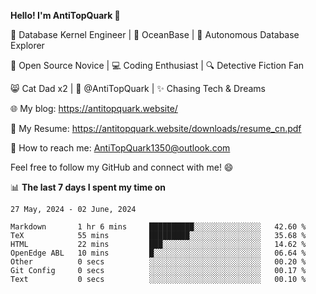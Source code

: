
**Hello! I'm AntiTopQuark 👋**

🔧 Database Kernel Engineer | 🌊 OceanBase | 🤖 Autonomous Database Explorer

🌱 Open Source Novice | 💻 Coding Enthusiast | 🔍 Detective Fiction Fan

😸 Cat Dad x2 | 🎉 @AntiTopQuark | ✨ Chasing Tech & Dreams

🌐 My blog: https://antitopquark.website/

📄 My Resume: https://antitopquark.website/downloads/resume_cn.pdf

📧 How to reach me: AntiTopQuark1350@outlook.com

Feel free to follow my GitHub and connect with me! 😄

📊 **The last 7 days I spent my time on** 

<!--START_SECTION:waka-->
```text
27 May, 2024 - 02 June, 2024

Markdown       1 hr 6 mins     ██████████░░░░░░░░░░░░░░░   42.60 % 
TeX            55 mins         █████████░░░░░░░░░░░░░░░░   35.68 % 
HTML           22 mins         ███░░░░░░░░░░░░░░░░░░░░░░   14.62 % 
OpenEdge ABL   10 mins         █░░░░░░░░░░░░░░░░░░░░░░░░   06.64 % 
Other          0 secs          ░░░░░░░░░░░░░░░░░░░░░░░░░   00.20 % 
Git Config     0 secs          ░░░░░░░░░░░░░░░░░░░░░░░░░   00.17 % 
Text           0 secs          ░░░░░░░░░░░░░░░░░░░░░░░░░   00.10 %
```
<!--END_SECTION:waka-->


